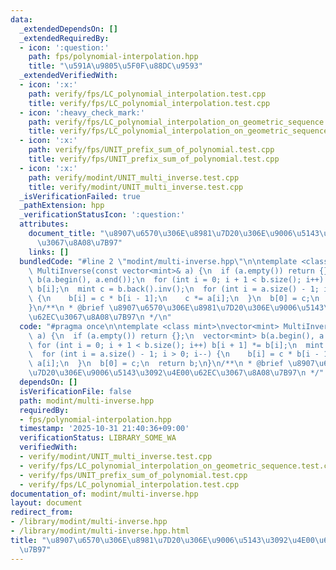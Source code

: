 ```yaml
---
data:
  _extendedDependsOn: []
  _extendedRequiredBy:
  - icon: ':question:'
    path: fps/polynomial-interpolation.hpp
    title: "\u591A\u9805\u5F0F\u88DC\u9593"
  _extendedVerifiedWith:
  - icon: ':x:'
    path: verify/fps/LC_polynomial_interpolation.test.cpp
    title: verify/fps/LC_polynomial_interpolation.test.cpp
  - icon: ':heavy_check_mark:'
    path: verify/fps/LC_polynomial_interpolation_on_geometric_sequence.test.cpp
    title: verify/fps/LC_polynomial_interpolation_on_geometric_sequence.test.cpp
  - icon: ':x:'
    path: verify/fps/UNIT_prefix_sum_of_polynomial.test.cpp
    title: verify/fps/UNIT_prefix_sum_of_polynomial.test.cpp
  - icon: ':x:'
    path: verify/modint/UNIT_multi_inverse.test.cpp
    title: verify/modint/UNIT_multi_inverse.test.cpp
  _isVerificationFailed: true
  _pathExtension: hpp
  _verificationStatusIcon: ':question:'
  attributes:
    document_title: "\u8907\u6570\u306E\u8981\u7D20\u306E\u9006\u5143\u3092\u4E00\u62EC\
      \u3067\u8A08\u7B97"
    links: []
  bundledCode: "#line 2 \"modint/multi-inverse.hpp\"\n\ntemplate <class mint>\nvector<mint>\
    \ MultiInverse(const vector<mint>& a) {\n  if (a.empty()) return {};\n  vector<mint>\
    \ b(a.begin(), a.end());\n  for (int i = 0; i + 1 < b.size(); i++) b[i + 1] *=\
    \ b[i];\n  mint c = b.back().inv();\n  for (int i = a.size() - 1; i > 0; i--)\
    \ {\n    b[i] = c * b[i - 1];\n    c *= a[i];\n  }\n  b[0] = c;\n  return b;\n\
    }\n/**\n * @brief \u8907\u6570\u306E\u8981\u7D20\u306E\u9006\u5143\u3092\u4E00\
    \u62EC\u3067\u8A08\u7B97\n */\n"
  code: "#pragma once\n\ntemplate <class mint>\nvector<mint> MultiInverse(const vector<mint>&\
    \ a) {\n  if (a.empty()) return {};\n  vector<mint> b(a.begin(), a.end());\n \
    \ for (int i = 0; i + 1 < b.size(); i++) b[i + 1] *= b[i];\n  mint c = b.back().inv();\n\
    \  for (int i = a.size() - 1; i > 0; i--) {\n    b[i] = c * b[i - 1];\n    c *=\
    \ a[i];\n  }\n  b[0] = c;\n  return b;\n}\n/**\n * @brief \u8907\u6570\u306E\u8981\
    \u7D20\u306E\u9006\u5143\u3092\u4E00\u62EC\u3067\u8A08\u7B97\n */"
  dependsOn: []
  isVerificationFile: false
  path: modint/multi-inverse.hpp
  requiredBy:
  - fps/polynomial-interpolation.hpp
  timestamp: '2025-10-31 21:40:36+09:00'
  verificationStatus: LIBRARY_SOME_WA
  verifiedWith:
  - verify/modint/UNIT_multi_inverse.test.cpp
  - verify/fps/LC_polynomial_interpolation_on_geometric_sequence.test.cpp
  - verify/fps/UNIT_prefix_sum_of_polynomial.test.cpp
  - verify/fps/LC_polynomial_interpolation.test.cpp
documentation_of: modint/multi-inverse.hpp
layout: document
redirect_from:
- /library/modint/multi-inverse.hpp
- /library/modint/multi-inverse.hpp.html
title: "\u8907\u6570\u306E\u8981\u7D20\u306E\u9006\u5143\u3092\u4E00\u62EC\u3067\u8A08\
  \u7B97"
---
```

